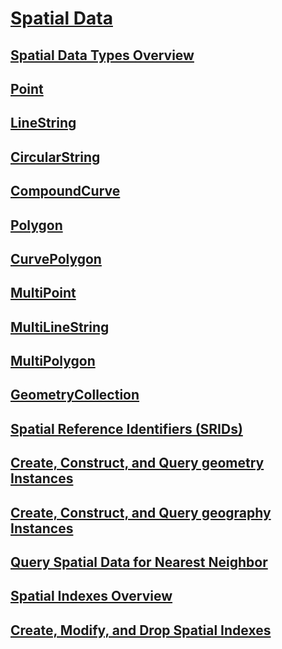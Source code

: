 # [Spatial Data](spatial-data-sql-server.md)
## [Spatial Data Types Overview](spatial-data-types-overview.md)
## [Point](point.md)
## [LineString](linestring.md)
## [CircularString](circularstring.md)
## [CompoundCurve](compoundcurve.md)
## [Polygon](polygon.md)
## [CurvePolygon](curvepolygon.md)
## [MultiPoint](multipoint.md)
## [MultiLineString](multilinestring.md)
## [MultiPolygon](multipolygon.md)
## [GeometryCollection](geometrycollection.md)
## [Spatial Reference Identifiers (SRIDs)](spatial-reference-identifiers-srids.md)
## [Create, Construct, and Query geometry Instances](create-construct-and-query-geometry-instances.md)
## [Create, Construct, and Query geography Instances](create-construct-and-query-geography-instances.md)
## [Query Spatial Data for Nearest Neighbor](query-spatial-data-for-nearest-neighbor.md)
## [Spatial Indexes Overview](spatial-indexes-overview.md)
## [Create, Modify, and Drop Spatial Indexes](create-modify-and-drop-spatial-indexes.md)
